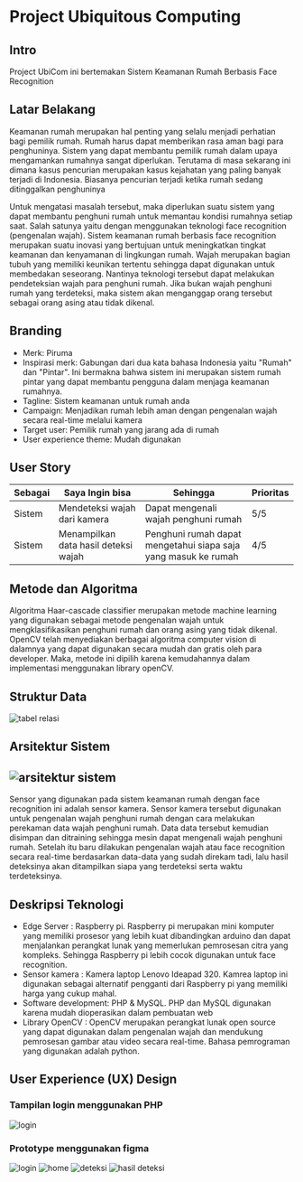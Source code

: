 # Project Ubiquitous Computing

## Intro
Project UbiCom ini bertemakan Sistem Keamanan Rumah Berbasis Face Recognition

## Latar Belakang
Keamanan rumah merupakan hal penting yang selalu menjadi perhatian bagi pemilik rumah. Rumah harus dapat memberikan rasa aman bagi para penghuninya. Sistem yang dapat membantu pemilik rumah dalam upaya mengamankan rumahnya sangat diperlukan. Terutama di masa sekarang ini dimana kasus pencurian merupakan kasus kejahatan yang paling banyak terjadi di Indonesia. Biasanya pencurian terjadi ketika rumah sedang ditinggalkan penghuninya

Untuk mengatasi masalah tersebut, maka diperlukan suatu sistem yang dapat membantu penghuni rumah untuk memantau kondisi rumahnya setiap saat. Salah satunya yaitu dengan menggunakan teknologi face recognition (pengenalan wajah). Sistem keamanan rumah berbasis face recognition merupakan suatu inovasi yang bertujuan untuk meningkatkan tingkat keamanan dan kenyamanan di lingkungan rumah. Wajah merupakan bagian tubuh yang memiliki keunikan tertentu sehingga dapat digunakan untuk membedakan seseorang. Nantinya teknologi tersebut dapat melakukan pendeteksian wajah para penghuni rumah. Jika bukan wajah penghuni rumah yang terdeteksi, maka sistem akan menganggap orang tersebut sebagai orang asing atau tidak dikenal.

## Branding
- Merk: Piruma
- Inspirasi merk: Gabungan dari dua kata bahasa Indonesia yaitu "Rumah" dan "Pintar". Ini bermakna bahwa sistem ini merupakan sistem rumah pintar yang dapat membantu pengguna dalam menjaga keamanan rumahnya.
- Tagline: Sistem keamanan untuk rumah anda
- Campaign: Menjadikan rumah lebih aman dengan pengenalan wajah secara real-time melalui kamera
- Target user: Pemilik rumah yang jarang ada di rumah
- User experience theme: Mudah digunakan

## User Story
<table>
    <thead>
        <tr>
            <th>Sebagai</th>
            <th>Saya Ingin bisa</th>
            <th>Sehingga</th>
            <th>Prioritas</th>
        </tr>
    </thead>
    <tbody>
        <tr>
            <td>Sistem</td><td>Mendeteksi wajah dari kamera</td><td>Dapat mengenali wajah penghuni rumah</td><td>5/5</td>
        </tr>
        <tr>
            <td>Sistem</td><td>Menampilkan data hasil deteksi wajah</td><td>Penghuni rumah dapat mengetahui siapa saja yang masuk ke rumah</td><td>4/5</td>
        </tr>
    </tbody>
</table>

## Metode dan Algoritma
Algoritma Haar-cascade classifier merupakan metode machine learning yang digunakan sebagai metode pengenalan wajah untuk mengklasifikasikan penghuni rumah dan orang asing yang tidak dikenal. OpenCV telah menyediakan berbagai algoritma computer vision di dalamnya yang dapat digunakan secara mudah dan gratis oleh para developer. Maka, metode ini dipilih karena kemudahannya dalam implementasi menggunakan library openCV.
 
## Struktur Data
![tabel relasi](https://github.com/nurdilafarha/Ubiquitous-Computing/blob/main/Tabel%20Relasi_ubikom.drawio%20(1).png)

## Arsitektur Sistem
![arsitektur sistem](https://github.com/nurdilafarha/Ubiquitous-Computing/blob/main/Arsitektur%20Sistem_ubikom.drawio.png)
---
Sensor yang digunakan pada sistem keamanan rumah dengan face recognition ini adalah sensor kamera. Sensor kamera tersebut digunakan untuk pengenalan wajah penghuni rumah dengan cara melakukan perekaman data wajah penghuni rumah. Data data tersebut kemudian disimpan dan ditraining sehingga mesin dapat mengenali wajah penghuni rumah. Setelah itu baru dilakukan pengenalan wajah atau face recognition secara real-time berdasarkan data-data yang sudah direkam tadi, lalu hasil deteksinya akan ditampilkan siapa yang terdeteksi serta waktu terdeteksinya.

## Deskripsi Teknologi
- Edge Server : Raspberry pi. Raspberry pi merupakan mini komputer yang memiliki prosesor yang lebih kuat dibandingkan arduino dan dapat menjalankan perangkat lunak yang memerlukan pemrosesan citra yang kompleks. Sehingga Raspberry pi lebih cocok digunakan untuk face recognition.
- Sensor kamera : Kamera laptop Lenovo Ideapad 320. Kamrea laptop ini digunakan sebagai alternatif pengganti dari Raspberry pi yang memiliki harga yang cukup mahal.
- Software development: PHP & MySQL. PHP dan MySQL digunakan karena mudah dioperasikan dalam pembuatan web
- Library OpenCV : OpenCV merupakan perangkat lunak open source yang dapat digunakan dalam pengenalan wajah dan mendukung pemrosesan gambar atau video secara real-time. Bahasa pemrograman yang digunakan adalah python.

## User Experience (UX) Design
### Tampilan login menggunakan PHP
![login](https://github.com/nurdilafarha/Ubiquitous-Computing/blob/main/login-piruma.png)
### Prototype menggunakan figma
![login](https://github.com/nurdilafarha/Ubiquitous-Computing/blob/main/Frame%201.png)
![home](https://github.com/nurdilafarha/Ubiquitous-Computing/blob/main/Frame%202.png)
![deteksi](https://github.com/nurdilafarha/Ubiquitous-Computing/blob/main/Frame%203.png)
![hasil deteksi](https://github.com/nurdilafarha/Ubiquitous-Computing/blob/main/Frame%204.png)
